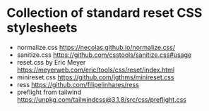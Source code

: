 # Collection of standard reset CSS stylesheets

- normalize.css https://necolas.github.io/normalize.css/
- sanitize.css https://github.com/csstools/sanitize.css#usage
- reset.css by Eric Meyer https://meyerweb.com/eric/tools/css/reset/index.html
- minireset.css https://github.com/jgthms/minireset.css
- ress https://github.com/filipelinhares/ress
- preflight from tailwind https://unpkg.com/tailwindcss@3.1.8/src/css/preflight.css